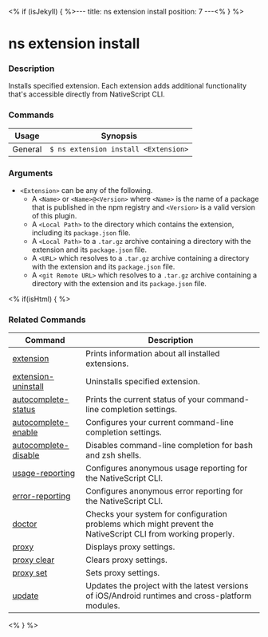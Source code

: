 <% if (isJekyll) { %>---
title: ns extension install
position: 7
---<% } %>

# ns extension install

### Description

Installs specified extension. Each extension adds additional functionality that's accessible directly from NativeScript CLI.

### Commands

Usage | Synopsis
------|-------
General | `$ ns extension install <Extension>`

### Arguments

* `<Extension>` can be any of the following.
    * A `<Name>` or `<Name>@<Version>` where `<Name>` is the name of a package that is published in the npm registry and `<Version>` is a valid version of this plugin.
    * A `<Local Path>` to the directory which contains the extension, including its `package.json` file.
    * A `<Local Path>` to a `.tar.gz` archive containing a directory with the extension and its `package.json` file.
    * A `<URL>` which resolves to a `.tar.gz` archive containing a directory with the extension and its `package.json` file.
    * A `<git Remote URL>` which resolves to a `.tar.gz` archive containing a directory with the extension and its `package.json` file.

<% if(isHtml) { %>

### Related Commands

Command | Description
----------|----------
[extension](extension.html) | Prints information about all installed extensions.
[extension-uninstall](extension-uninstall.html) | Uninstalls specified extension.
[autocomplete-status](autocomplete-status.html) | Prints the current status of your command-line completion settings.
[autocomplete-enable](autocomplete-enable.html) | Configures your current command-line completion settings.
[autocomplete-disable](autocomplete-disable.html) | Disables command-line completion for bash and zsh shells.
[usage-reporting](usage-reporting.html) | Configures anonymous usage reporting for the NativeScript CLI.
[error-reporting](error-reporting.html) | Configures anonymous error reporting for the NativeScript CLI.
[doctor](doctor.html) | Checks your system for configuration problems which might prevent the NativeScript CLI from working properly.
[proxy](proxy.html) | Displays proxy settings.
[proxy clear](proxy-clear.html) | Clears proxy settings.
[proxy set](proxy-set.html) | Sets proxy settings.
[update](update.html) | Updates the project with the latest versions of iOS/Android runtimes and cross-platform modules.
<% } %>
